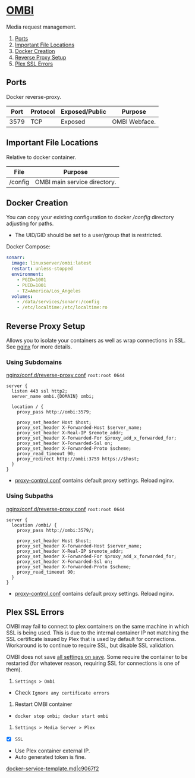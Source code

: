 [OMBI][ek]
==========
Media request management.

1. [Ports](#ports)
1. [Important File Locations](#important-file-locations)
1. [Docker Creation](#docker-creation)
1. [Reverse Proxy Setup](#reverse-proxy-setup)
1. [Plex SSL Errors](#plex-ssl-errors)

Ports
-----
Docker reverse-proxy.

| Port | Protocol | Exposed/Public | Purpose       |
|------|----------|----------------|---------------|
| 3579 | TCP      | Exposed        | OMBI Webface. |

Important File Locations
------------------------
Relative to docker container.

| File       | Purpose                      |
|------------|------------------------------|
| /config    | OMBI main service directory. |

Docker Creation
---------------
You can copy your existing configuration to docker _/config_ directory
adjusting for paths.

* The UID/GID should be set to a user/group that is restricted.

Docker Compose:
```yaml
sonarr:
  image: linuxserver/ombi:latest
  restart: unless-stopped
  environment:
    - PGID=1001
    - PUID=1001
    - TZ=America/Los_Angeles
  volumes:
    - /data/services/sonarr:/config
    - /etc/localtime:/etc/localtime:ro
```

Reverse Proxy Setup
-------------------
Allows you to isolate your containers as well as wrap connections in SSL. See
[nginx][refhu] for more details.

### Using Subdomains
[nginx/conf.d/reverse-proxy.conf][vb] `root:root 0644`
```nginx
server {
  listen 443 ssl http2;
  server_name ombi.{DOMAIN} ombi;

  location / {
    proxy_pass http://ombi:3579;

    proxy_set_header Host $host;
    proxy_set_header X-Forwarded-Host $server_name;
    proxy_set_header X-Real-IP $remote_addr;
    proxy_set_header X-Forwarded-For $proxy_add_x_forwarded_for;
    proxy_set_header X-Forwarded-Ssl on;
    proxy_set_header X-Forwarded-Proto $scheme;
    proxy_read_timeout 90;
    proxy_redirect http://ombi:3759 https://$host;
  }
}
```
* [proxy-control.conf][refio] contains default proxy settings. Reload nginx.

### Using Subpaths
[nginx/conf.d/reverse-proxy.conf][vb] `root:root 0644`
```nginx
server {
  location /ombi/ {
    proxy_pass http://ombi:3579/;

    proxy_set_header Host $host;
    proxy_set_header X-Forwarded-Host $server_name;
    proxy_set_header X-Real-IP $remote_addr;
    proxy_set_header X-Forwarded-For $proxy_add_x_forwarded_for;
    proxy_set_header X-Forwarded-Ssl on;
    proxy_set_header X-Forwarded-Proto $scheme;
    proxy_read_timeout 90;
  }
}
```
* [proxy-control.conf][refio] contains default proxy settings. Reload nginx.

Plex SSL Errors
---------------
OMBI may fail to connect to plex containers on the same machine in which SSL is
being used. This is due to the internal container IP not matching the SSL
certificate issued by Plex that is used by default for connections. Workaround
is to continue to require SSL, but disable SSL validation.

OMBI does not save [all settings on save][bugdk]. Some require the container to
be restarted (for whatever reason, requiring SSL for connections is one of
them).

1. `Settings > Ombi`
  * Check `Ignore any certificate errors`
1. Restart OMBI container
  * `docker stop ombi; docker start ombi`
1. `Settings > Media Server > Plex`
  - [x] `SSL`
  * Use Plex container external IP.
  * Auto generated token is fine.

[docker-service-template.md|c9067f2][XX]

[ek]: https://github.com/linuxserver/docker-ombi
[vb]: https://github.com/tidusjar/Ombi/wiki/Reverse-Proxy-Examples
[XX]: https://github.com/r-pufky/docs/blob/c9067f2bc3d0aeb0f2915e63f8cd9515c00640a2/services/docker-service-template.md

[bugdk]: https://github.com/tidusjar/Ombi/issues/2762

[refio]: ../nginx/proxy-control.conf
[refhu]: ../nginx/README.md